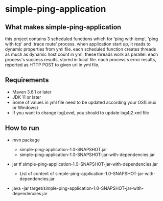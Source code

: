 # simple-ping-application

## What makes simple-ping-application
this project contains 3 scheduled functions which for 'ping with icmp', 'ping with tcp' and 'trace route' process.
when application start up, it reads to dynamic properties from yml file.
each scheduled function creates threads as much as dynamic host count in yml. these threads work as parallel.
each process's success results, stored in local file.
each process's error results, reported as HTTP POST to given url in yml file.

## Requirements
+ Maven 3.6.1 or later
+ JDK 11 or later
+ Some of values in yml file need to be updated according your OS(Linux or Windows)
+ If you want to change logLevel, you should to update log4j2.xml file

## How to run
+ mvn package
    + simple-ping-application-1.0-SNAPSHOT.jar
    + simple-ping-application-1.0-SNAPSHOT-jar-with-dependencies.jar

+ jar tf simple-ping-application-1.0-SNAPSHOT-jar-with-dependencies.jar 
    + List of content of simple-ping-application-1.0-SNAPSHOT-jar-with-dependencies.jar
 
+ java -jar target/simple-ping-application-1.0-SNAPSHOT-jar-with-dependencies.jar     
